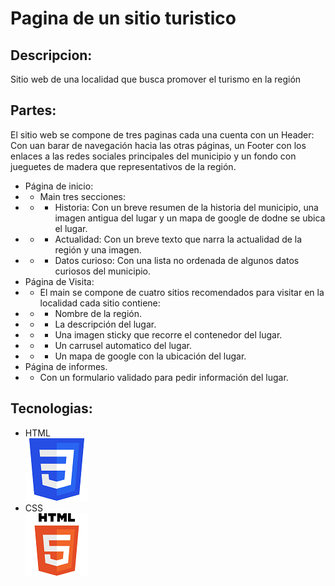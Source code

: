 # Pagina de un sitio turistico 

## Descripcion:
Sitio web de una localidad que busca promover el turismo en la región

## Partes:
El sitio web se compone de tres paginas cada una cuenta con un  Header: Con uan barar de navegación hacia las otras páginas, un Footer con los enlaces a las redes sociales principales del municipio y un fondo con jueguetes de madera que 
representativos de la región.
+ Página de inicio:
+ + Main tres secciones:
+ + + Historia: Con un breve resumen de la historia del municipio, una imagen antigua del lugar
y un mapa de google de dodne se ubica el lugar.
+ + + Actualidad: Con un breve texto que narra la actualidad de la región y una imagen.
+ + + Datos curioso: Con una lista no ordenada de algunos datos curiosos del municipio.
+ Página de Visita:
+ + El main se compone de cuatro sitios recomendados para visitar en la localidad cada sitio contiene:
+ + + Nombre de la región.
+ + + La descripción del lugar.
+ + + Una imagen sticky que recorre el contenedor del lugar.
+ + + Un carrusel automatico del lugar.
+ + + Un mapa de google con la ubicación del lugar.
+ Página de informes.
+ + Con un formulario validado para pedir información del lugar.


## Tecnologias:
+ HTML \
![](Assets/LogoCSS.png)
+ CSS \
![](Assets/LogoHTML.png)

